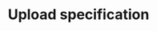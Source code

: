 ---
title: Upload specification
excerpt: >-
  Upload an API specification to ReadMe. Or, to use a newer solution see
  https://docs.readme.com/main/docs/rdme.
api:
  file: readme-api.json
  operationId: uploadAPISpecification
hidden: false
---